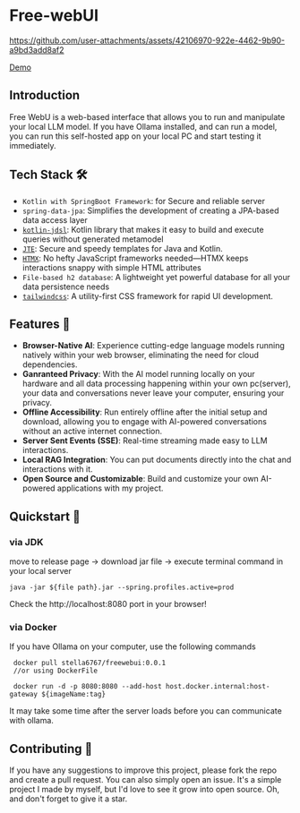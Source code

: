 # Free-webUI


https://github.com/user-attachments/assets/42106970-922e-4462-9b90-a9bd3add8af2

[Demo](https://www.youtube.com/watch?v=3MdtaTALZyU&ab_channel=developerkang)

## Introduction

Free WebU is a web-based interface that allows you to run and manipulate your local LLM model. 
If you have Ollama installed, and can run a model, you can run this self-hosted app on your local PC and start testing it immediately.

## Tech Stack 🛠️

- `Kotlin with SpringBoot Framework`: for Secure and reliable server
- `spring-data-jpa`: Simplifies the development of creating a JPA-based data access layer
- [`kotlin-jdsl`](https://github.com/line/kotlin-jdsl): Kotlin library that makes it easy to build and execute queries without generated metamodel
- [`JTE`](https://github.com/casid/jte): Secure and speedy templates for Java and Kotlin.
- [`HTMX`](https://github.com/bigskysoftware/htmx): No hefty JavaScript frameworks needed—HTMX keeps interactions snappy with simple HTML attributes
- `File-based h2 database`: A lightweight yet powerful database for all your data persistence needs
- [`tailwindcss`](https://github.com/tailwindlabs/tailwindcss): A utility-first CSS framework for rapid UI development.


## Features 🌟

- **Browser-Native AI**: Experience cutting-edge language models running natively within your web browser, eliminating the need for cloud dependencies.
- **Ganranteed Privacy**: With the AI model running locally on your hardware and all data processing happening within your own pc(server), your data and conversations never leave your computer, ensuring your privacy.
- **Offline Accessibility**: Run entirely offline after the initial setup and download, allowing you to engage with AI-powered conversations without an active internet connection.
- **Server Sent Events (SSE)**: Real-time streaming made easy to LLM interactions.
- **Local RAG Integration**: You can put documents directly into the chat and interactions with it. 
- **Open Source and Customizable**: Build and customize your own AI-powered applications with my project.
 


## Quickstart 🏁

### via JDK

move to release page -> download jar file -> execute terminal command in your local server 
```angular2html
java -jar ${file path}.jar --spring.profiles.active=prod
```
Check the http://localhost:8080 port in your browser!


### via Docker

If you have Ollama on your computer, use the following commands

```angular2html
 docker pull stella6767/freewebui:0.0.1
 //or using DockerFile

 docker run -d -p 8080:8080 --add-host host.docker.internal:host-gateway ${imageName:tag}
```
It may take some time after the server loads before you can communicate with ollama.

## Contributing 🤝

If you have any suggestions to improve this project, please fork the repo and create a pull request. 
You can also simply open an issue. It's a simple project I made by myself, but I'd love to see it grow into open source. 
Oh, and don't forget to give it a star.
